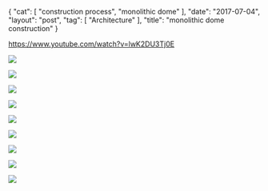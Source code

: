 {
   "cat": [
      "construction process",
      "monolithic dome"
   ],
   "date": "2017-07-04",
   "layout": "post",
   "tag": [
      "Architecture"
   ],
   "title": "monolithic dome construction"
}

https://www.youtube.com/watch?v=lwK2DU3Tj0E

![](Screen-Shot-2017-07-04-at-8.28.16-PM-300x157.png)

![](Screen-Shot-2017-07-04-at-8.10.22-AM-300x201.png)

![](Screen-Shot-2017-07-04-at-8.27.17-PM-300x169.png)

![](Screen-Shot-2017-07-04-at-8.24.25-PM-300x169.png)

![](Screen-Shot-2017-07-04-at-8.23.40-PM-300x210.png)

![](Screen-Shot-2017-07-04-at-8.24.21-PM-300x182.png)

![](Screen-Shot-2017-07-04-at-8.24.38-PM-300x172.png)

![](Screen-Shot-2017-07-04-at-8.24.00-PM-300x174.png)

![](Screen-Shot-2017-07-04-at-8.24.51-PM-300x179.png)